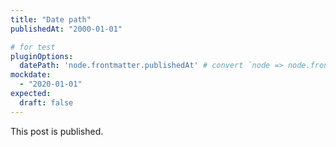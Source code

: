 ```yaml
---
title: "Date path"
publishedAt: "2000-01-01"

# for test
pluginOptions:
  datePath: 'node.frontmatter.publishedAt' # convert `node => node.frontmatter.publishedAt`
mockdate:
  - "2020-01-01"
expected:
  draft: false
---
```


This post is published.

